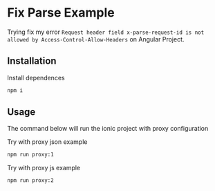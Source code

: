 # Fix Parse Example

Trying fix my error `Request header field x-parse-request-id is not allowed by Access-Control-Allow-Headers` on Angular Project.

## Installation

Install dependences

```bash
npm i
```

## Usage
The command below will run the ionic project with proxy configuration

Try with proxy json example
```bash
npm run proxy:1
```

Try with proxy js example
```bash
npm run proxy:2
```

